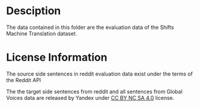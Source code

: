 # Desciption

The data contained in this folder are the evaluation data of the Shifts Machine Translation dataset.

# License Information

The source side sentences in reddit evaluation data exist under the terms of the Reddit API

The the target side sentences from reddit and all sentences from Global Voices data are released by Yandex under [CC BY NC SA 4.0](https://creativecommons.org/licenses/by-nc-sa/4.0/legalcode) license. 


